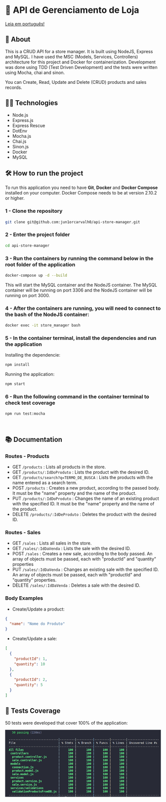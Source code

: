 # :department_store: API de Gerenciamento de Loja

[Leia em português!](./README_pt-br.md)

## :page_with_curl: About

This is a CRUD API for a store manager. It is built using NodeJS, Express and MySQL. I have used the MSC (Models, Services, Controllers) architecture for this project and Docker for containerization. Development was done using TDD (Test Driven Development) and the tests were written using Mocha, chai and sinon.

You can Create, Read, Update and Delete (CRUD) products and sales records.

## :man_technologist: Technologies

* Node.js
* Express.js
* Express Rescue
* DotEnv
* Mocha.js
* Chai.js
* Sinon.js
* Docker
* MySQL

## :hammer_and_wrench: How to run the project

To run this application you need to have **Git**, **Docker** and **Docker Compose** installed on your computer. Docker Compose needs to be at version 2.10.2 or higher.

### 1 - Clone the repository
```sh
git clone git@github.com:jun1orcarvalh0/api-store-manager.git
```

### 2 - Enter the project folder
```sh
cd api-store-manager
```

### 3 - Run the containers by running the command below in the root folder of the application
```sh
docker-compose up -d --build
```

This will start the MySQL container and the NodeJS container. The MySQL container will be running on port 3306 and the NodeJS container will be running on port 3000.

### 4 - After the containers are running, you will need to connect to the bash of the NodeJS container:

```sh
docker exec -it store_manager bash
```

### 5 - In the container terminal, install the dependencies and run the application

Installing the dependencie:
```sh
npm install
```

Running the application:
```sh
npm start
```

### 6 - Run the following command in the container terminal to check test coverage
```sh
npm run test:mocha
```
<br />
</details>

## :books: Documentation

### Routes - Products

- GET <code>/products</code> : Lists all products in the store.
- GET <code>/products/:IdDoProduto</code> : Lists the product with the desired ID.
- GET <code>/products/search?q=TERMO_DE_BUSCA</code> : Lists the products with the name entered as a search term.
- POST <code>/products</code> : Creates a new product, according to the passed body. It must be the "name" property and the name of the product.
- PUT <code>/products/:IdDoProduto</code> : Changes the name of an existing product with the specified ID. It must be the "name" property and the name of the product.
- DELETE <code>/products/:IdDeProduto</code> : Deletes the product with the desired ID.

### Routes - Sales

- GET <code>/sales</code> : Lists all sales in the store.
- GET <code>/sales/:IdDaVenda</code> :  Lists the sale with the desired ID.
- POST <code>/sales</code> : Creates a new sale, according to the body passed. An array of objects must be passed, each with "productId" and "quantity" properties
- PUT <code>/sales/:IdDaVenda</code> : Changes an existing sale with the specified ID. An array of objects must be passed, each with "productId" and "quantity" properties.
- DELETE <code>/sales/:IdDaVenda</code> : Deletes a sale with the desired ID.

### Body Examples

- Create/Update a product:
```json
{ 
  "name": "Nome do Produto"
}
```

- Create/Update a sale:
```json
[
  { 
    "productId": 1,
    "quantity": 10
  },
  { 
    "productId": 2,
    "quantity": 5
  }
]
```

## :test_tube: Tests Coverage

50 tests were developed that cover 100% of the application:

![Test Coverage - Cobertura dos testes](./test-coverage.png)
